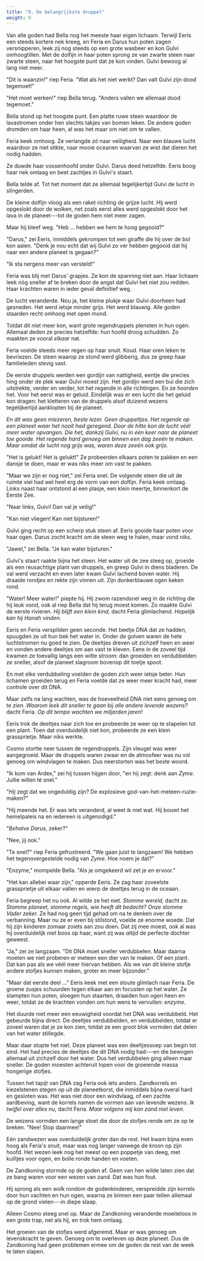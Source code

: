 ```yaml
---
title: "9. De belangrijkste druppel"
weight: 9
---
```


Van alle goden had Bella nog het meeste haar eigen lichaam. Terwijl Eeris een steeds kortere nek kreeg, en Feria en Darus hun poten zagen versnipperen, leek zij nog steeds op een grote wasbeer en kon Gulvi omhoogtillen. Met de dolfijn in haar poten sprong ze van zwarte steen naar zwarte steen, naar het hoogste punt dat ze kon vinden. Gulvi bewoog al lang niet meer.

"Dit is waanzin!" riep Feria. "Wat als het niet werkt? Dan valt Gulvi zijn dood tegemoet!"

"Het moet werken!" riep Bella terug. "Anders vallen we allemaal dood tegemoet."

Bella stond op het hoogste punt. Een platte ruwe steen waardoor de lavastromen onder hen slechts takjes van bomen leken. De andere goden dromden om haar heen, al was het maar om niet om te vallen.

Feria keek omhoog. Ze verlangde zó naar veiligheid. Naar een blauwe lucht waardoor ze niet stikte, naar mooie oceanen waarvan ze wist dat dieren het nodig hadden.

Ze duwde haar vossenhoofd onder Gulvi. Darus deed hetzelfde. Eeris boog haar nek omlaag en beet zachtjes in Gulvi's staart.

Bella telde af. Tot het moment dat ze allemaal tegelijkertijd Gulvi de lucht in slingerden.

De kleine dolfijn vloog  als een raket richting de grijze lucht. Hij werd opgeslokt door de wolken, net zoals eerst alles werd opgeslokt door het lava in de planeet---tot de goden hem niet meer zagen.

Maar hij bleef weg. "Heb ... hebben we hem te hoog gegooid?"

"Darus," zei Eeris, inmiddels gekrompen tot een giraffe die hij over de bol kon aaien. "Denk je nou echt dat wij Gulvi zo ver hebben gegooid dat hij naar een andere planeet is gegaan?"

"Ik sta nergens meer van versteld!" 

Feria was blij met Darus' grapjes. Ze kon de spanning niet aan. Haar lichaam leek nóg sneller af te breken door de angst dat Gulvi het niet zou redden. Haar krachten waren in ieder geval definitief weg.

De lucht veranderde. Nou ja, het kleine plukje waar Gulvi doorheen had gesneden. Het werd ietsje minder grijs. Het werd blauwig. Alle goden staarden recht omhoog met open mond.

Totdat dit niet meer kon, want grote regendruppels plensten in hun ogen. Allemaal deden ze precies hetzelfde: hun hoofd droog schudden. Zo maakten ze vooral _elkaar_ nat.

Feria voelde steeds meer regen op haar snuit. Koud. Haar oren leken te bevriezen. De steen waarop ze stond werd glibberig, dus ze greep haar familieleden stevig vast.

De eerste druppels werden een gordijn van nattigheid, eentje die precies hing onder de plek waar Gulvi moest zijn. Het gordijn werd een bui die zich uitstrekte, verder en verder, tot het regende in alle richtingen. En ze _hoorden_ het. Voor het eerst was er geluid. Eindelijk was er een lucht die het geluid kon dragen: het kletteren van de druppels alsof duizend wezens tegelijkertijd aanklopten bij de planeet. 

_En dit was geen miezeren, beste lezer. Geen druppeltjes. Het regende op een planeet waar het nooit had geregend. Door de hitte kon de lucht véél meer water opvangen. Die het, dankzij Gulvi, nu in één keer naar de planeet toe gooide. Het regende hard genoeg om binnen een dag zeeën te maken. Maar omdat de lucht nog grijs was, waren deze zeeën ook grijs._

"Het is gelukt! Het is gelukt!" Ze probeerden elkaars poten te pakken en een dansje te doen, maar er was niks meer om vast te pakken.

"Maar we zijn er nog niet," zei Feria snel. De volgende steen die uit de ruimte viel had wel heel erg de vorm van een dolfijn. Feria keek omlaag. Links naast haar ontstond al een plasje, een klein meertje, binnenkort de Eerste Zee.

"Naar links, Gulvi! Dan val je veilig!"

"Kan niet vliegen! Kan niet bijsturen!" 

Gulvi ging recht op een scherp stuk steen af. Eeris gooide haar poten voor haar ogen. Darus zocht kracht om de steen weg te halen, maar vond niks.

"Jawel," zei Bella. "Je kan water bijsturen."

Gulvi's staart raakte bijna het steen. Het water uit de zee steeg op, groeide als een reusachtige plant van druppels, en greep Gulvi in diens bladeren. De val werd verzacht en even later kwam Gulvi lachend boven water. Hij draaide rondjes en rekte zijn vinnen uit. Zijn donkerblauwe ogen keken rond. 

"Water! Meer water!" piepte hij. Hij zwom razendsnel weg in de richting die hij leuk vond, ook al riep Bella dat hij terug moest komen. Zo maakte Gulvi de eerste rivieren. _Hij blijft een klein kind,_ dacht Feria glimlachend. _Hopelijk kan hij Hanah vinden._

Eeris en Feria verspilden geen seconde. Het beetje DNA dat ze hadden, spuugden ze uit hun bek het water in. Onder de golven waren de hete luchtstromen nu goed te zien. De deeltjes dreven uit zichzelf heen en weer en vonden andere deeltjes om aan vast te kleven. Eens in de zoveel tijd kwamen ze toevallig langs een witte stroom: dan groeiden en verdubbelden ze sneller, alsof de planeet slagroom bovenop dit toetje spoot.

En met elke verdubbeling voelden de goden zich weer ietsje beter. Hun lichamen groeiden terug en Feria voelde dat ze weer meer kracht had, meer controle over dit DNA.

Maar zelfs na lang wachten, was de hoeveelheid DNA niet eens genoeg om te _zien_. _Waarom leek dit sneller te gaan bij alle andere levende wezens?_ dacht Feria. _Op dit tempo wachten we miljarden jaren!_

Eeris trok de deeltjes naar zich toe en probeerde ze weer op te stapelen tot een plant. Toen dat overduidelijk niet kon, probeerde ze een klein grassprietje. Maar niks werkte.

Cosmo stortte neer tussen de regendruppels. Zijn vleugel was weer aangegroeid. Maar de druppels waren zwaar en de atmosfeer was nu vol genoeg om windvlagen te maken. Dus neerstorten was het beste woord.

"Ik kom van Ardex," zei hij tussen hijgen door, "en hij zegt: denk aan _Zyme_. Jullie willen té snel."

"_Hij_ zegt dat we ongeduldig zijn? De explosieve god-van-het-meteen-ruzie-maken?"

"Hij meende het. Er was iets veranderd, al weet ik niet wat. Hij bouwt het hemelpaleis na en iedereen is uitgenodigd."

"_Behalve Darus_, zeker?"

"Nee, jij ook."

"Te snel?" riep Feria gefrustreerd. "We gaan juist te langzaam! We hebben het tegenovergestelde nodig van _Zyme_. Hoe noem je dat?"

"Enzyme," mompelde Bella. "Als je omgekeerd wil zet je _en_ ervoor."

"Het kan allebei waar zijn," opperde Eeris. Ze zag haar zoveelste grassprietje uit elkaar vallen en wierp de deeltjes terug in de oceaan. 

Feria begreep het nu ook. Al wilde ze het niet. _Stomme wereld,_ dacht ze. _Stomme planeet, stomme regels, wie heeft dit bedacht? Onze stomme Vader zeker._ Ze had nog geen tijd gehad om na te denken over de verbanning. Maar nu ze er even bij stilstond, voelde ze enorme woede. Dat hij zijn kinderen zomaar zoiets aan zou doen. Dat zij mee moest, ook al was hij overduidelijk niet boos op haar, want zij was _altijd_ de perfecte dochter geweest.

"Ja," zei ze langzaam. "Dit DNA moet sneller verdubbelen. Maar daarna moeten we niet proberen er meteen een dier van te maken. Of een plant. Dat kan pas als we véél meer hiervan hebben. Als we van dit kleine stofje andere stofjes kunnen maken, groter en meer bijzonder."

"Maar dat eerste deel ..." Eeris keek met een stoute glimlach naar Feria. De groene zusjes schuurden tegen elkaar aan en focusten op het water. Ze stampten hun poten, sloegen hun staarten, draaiden hun ogen heen en weer, totdat ze de krachten vonden om hun wens te vervullen: _enzyme_.

Het duurde niet meer een eeuwigheid voordat het DNA was verdubbeld. Het gebeurde bijna direct. De deeltjes verdubbelden, en verdubbelden, totdat er zoveel waren dat je ze kon zien, totdat ze een groot blok vormden dat delen van het water stillegde.

Maar daar stopte het niet. Deze planeet was een deeltjessoep van begin tot eind. Het had precies de deeltjes die dit DNA nodig had---en die bewogen allemaal uit zichzelf door het water. Dus het verdubbelen ging alleen maar sneller. De goden moesten achteruit lopen voor de groeiende massa hongerige stofjes.

Tussen het tapijt van DNA zag Feria ook iets anders. Zandkorrels en kiezelstenen stegen op uit de planeetkorst, die inmiddels bijna overal hard en gesloten was. Het was niet door een windvlaag, of een zachte aardbeving, want de korrels namen de vormen aan van levende wezens. _Ik twijfel over alles nu,_ dacht Feria. _Maar volgens mij kan zand niet leven._

De wezens vormden een lange stoet die door de stofjes rende om ze op te breken. "Nee! Stop daarmee!"

Eén zandwezen was overduidelijk groter dan de rest. Het kwam bijna even hoog als Feria's snuit, maar was nog langer vanwege de kroon op zijn hoofd. Het wezen leek nog het meest op een poppetje van deeg, met kuiltjes voor ogen, en bolle ronde handen en voeten.

De Zandkoning stormde op de goden af. Geen van hen wilde laten zien dat ze bang waren voor een wezen van zand. Dat was hun fout.

Hij sprong als een wolk rondom de godenkinderen, verspreidde zijn korrels door hun vachten en hun ogen, waarna ze binnen een paar tellen allemaal op de grond vielen---in diepe slaap.

Alleen Cosmo steeg snel op. Maar de Zandkoning veranderde moeiteloos in een grote trap, net als hij, en trok hem omlaag.

Het groeien van de stofjes werd afgeremd. Maar er was genoeg om levenskracht te geven. Genoeg om te overleven op deze planeet. Dus de Zandkoning had geen problemen ermee om de goden de rest van de week te laten slapen.